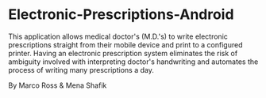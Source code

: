 # Electronic-Prescriptions-Android
This application allows medical doctor's (M.D.'s) to write electronic prescriptions straight from their mobile device and print to a configured printer. Having an electronic prescription system eliminates the risk of ambiguity involved with interpreting doctor's handwriting and automates the process of writing many prescriptions a day.

By Marco Ross & Mena Shafik
